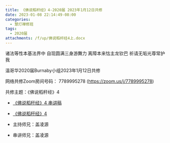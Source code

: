 ```yaml
---
title: 《佛说稻秆经》4-2020届 2023年1月12日共修
date: 2023-01-08 22:14:49-08:00
categories:
  - 慧灯禅修班
tags:
  - 2020届
attachments: /f/up/佛说稻杆经4上.docx
---
```

诸法等性本基法界中 自现圆满三身游舞力
离障本来怙主龙钦巴 祈请无垢光尊常护我

温哥华2020届Burnaby小组2023年1月12日共修

网络共修Zoom房间号码： 7789995278 (<https://zoom.us/j/7789995278>)

共修主题：《佛说稻秆经》4

* [《佛说稻秆经》4 串讲稿](/f/up/佛说稻杆经4上.docx)
* [《佛说稻秆经》4](https://www.youtube.com/watch?v=lpGZL5JXCSc&list=PLQU9iXcMduTf8kUFfvqtD2RLoj2cDEqNH&index=4)

* 主持师兄：盖凌源
* 串讲师兄：盖凌源